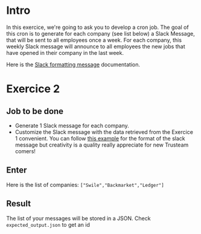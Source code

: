 # Intro

In this exercice, we're going to ask you to develop a cron job. The goal of this cron is to generate for each company (see list below) a Slack Message, that will be sent to all employees once a week. For each company, this weekly Slack message will announce to all employees the new jobs that have opened in their company in the last week.

Here is the [Slack formatting message](https://api.slack.com/reference/surfaces/formatting) documentation.

# Exercice 2

## Job to be done

- Generate 1 Slack message for each company.
- Customize the Slack message with the data retrieved from the Exercice 1 convenient. You can follow [this example](https://app.slack.com/block-kit-builder/TBBDTHC1M#%7B%22blocks%22:%5B%7B%22type%22:%22divider%22%7D,%7B%22type%22:%22section%22,%22text%22:%7B%22type%22:%22mrkdwn%22,%22text%22:%22Hi%20%7B%7B%20%F0%9F%91%8B%20This%20is%20your%20weekly%20update%20on%20new%20position%20openings%20at%20:backkmarket:%5Cn@here%20are%20last%20week's%20openings:%22%7D%7D,%7B%22type%22:%22section%22,%22text%22:%7B%22type%22:%22mrkdwn%22,%22text%22:%22*Asia*%22%7D%7D,%7B%22type%22:%22section%22,%22text%22:%7B%22type%22:%22mrkdwn%22,%22text%22:%22%3E%3E%3E*%3Chttps://love.hellotrusty.io/offer/6091ee2c19a78c00045b5b2d%7C%E6%97%A5%E6%9C%AC%E3%82%B5%E3%83%97%E3%83%A9%E3%82%A4%E8%B2%AC%E4%BB%BB%E8%80%85%20/%20Head%20of%20Japan%20Supply%3E*%20%5Cn%60%F0%9F%93%8DAsia%60%20%7C%20%60Tokyo%60%20%7C%20%60Full%20time%20position%60%22%7D%7D,%7B%22type%22:%22section%22,%22text%22:%7B%22type%22:%22mrkdwn%22,%22text%22:%22*Marketing*%22%7D%7D,%7B%22type%22:%22section%22,%22text%22:%7B%22type%22:%22mrkdwn%22,%22text%22:%22%3E%3E%3E*%3Chttps://love.hellotrusty.io/offer/60933fabab7e9a000448df9b%7CCRM%20Intern%3E*%20%5Cn%60%F0%9F%93%8DMarketing%60%20%7C%20%60Paris%60%20%7C%20%60Internship%60%22%7D%7D,%7B%22type%22:%22section%22,%22text%22:%7B%22type%22:%22mrkdwn%22,%22text%22:%22%3E%3E%3E*%3Chttps://love.hellotrusty.io/offer/6094912e0dc17500046c5126%7CSEO%20Project%20Manager%20UK%3E*%20%5Cn%60%F0%9F%93%8DMarketing%60%20%7C%20%60Berlin%60%20%7C%20%60Full%20time%20position%60%22%7D%7D,%7B%22type%22:%22section%22,%22text%22:%7B%22type%22:%22mrkdwn%22,%22text%22:%22%3E%3E%3E*%3Chttps://love.hellotrusty.io/offer/6094912e0dc17500046c5127%7CSEO%20Project%20Manager%20UK%3E*%20%5Cn%60%F0%9F%93%8DMarketing%60%20%7C%20%60Paris%60%20%7C%20%60Full%20time%20position%60%22%7D%7D,%7B%22type%22:%22section%22,%22text%22:%7B%22type%22:%22mrkdwn%22,%22text%22:%22%3E%3E%3E*%3Chttps://love.hellotrusty.io/offer/6095e2aca7a9980004b130a1%7CTracking%20&%20Analytics%20Specialist%3E*%20%5Cn%60%F0%9F%93%8DMarketing%60%20%7C%20%60Bordeaux%60%20%7C%20%60Full%20time%20position%60%22%7D%7D,%7B%22type%22:%22section%22,%22text%22:%7B%22type%22:%22mrkdwn%22,%22text%22:%22%3E%3E%3E*%3Chttps://love.hellotrusty.io/offer/6095e2aca7a9980004b130a2%7CTracking%20&%20Analytics%20Specialist%3E*%20%5Cn%60%F0%9F%93%8DMarketing%60%20%7C%20%60Berlin%60%20%7C%20%60Full%20time%20position%60%22%7D%7D%5D%7D) for the format of the slack message but creativity is a quality really appreciate for new Trusteam comers!

## Enter

Here is the list of companies: `["Swile","Backmarket","Ledger"]`

## Result

The list of your messages will be stored in a JSON. Check `expected_output.json` to get an id
